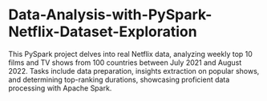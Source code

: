 # Data-Analysis-with-PySpark-Netflix-Dataset-Exploration
This PySpark project delves into real Netflix data, analyzing weekly top 10 films and TV shows from 100 countries between July 2021 and August 2022. Tasks include data preparation, insights extraction on popular shows, and determining top-ranking durations, showcasing proficient data processing with Apache Spark.

